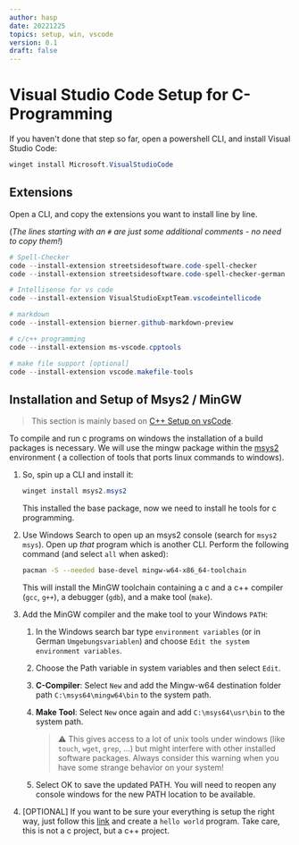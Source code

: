 ```yaml
---
author: hasp
date: 20221225
topics: setup, win, vscode
version: 0.1
draft: false
---
```


# Visual Studio Code Setup for C-Programming

If you haven't done that step so far, open a powershell CLI, and install Visual Studio Code:

```powershell
winget install Microsoft.VisualStudioCode
```

## Extensions

Open a CLI, and copy the extensions you want to install line by line.

(*The lines starting with an `#` are just some additional comments - no need to copy them!*)

```powershell
# Spell-Checker
code --install-extension streetsidesoftware.code-spell-checker
code --install-extension streetsidesoftware.code-spell-checker-german

# Intellisense for vs code
code --install-extension VisualStudioExptTeam.vscodeintellicode

# markdown
code --install-extension bierner.github-markdown-preview

# c/c++ programming
code --install-extension ms-vscode.cpptools

# make file support [optional]
code --install-extension vscode.makefile-tools
```

## Installation and Setup of Msys2 / MinGW

> This section is mainly based on [C++ Setup on vsCode](https://code.visualstudio.com/docs/languages/cpp#_example-install-mingwx64).

To compile and run c programs on windows the installation of a build packages is necessary.
We will use the mingw package within the [msys2](https://www.msys2.org/) environment ( a collection of tools that ports linux commands to windows).

1. So, spin up a CLI and install it:

   ```powershell
   winget install msys2.msys2
   ```
   
   This installed the base package, now we need to install he tools for c programming.

2. Use Windows Search to open up an msys2 console (search for `msys2 msys`). Open up *that* program which is another CLI. Perform the following command (and select `all` when asked):

    ```bash
    pacman -S --needed base-devel mingw-w64-x86_64-toolchain
    ```

    This will install the MinGW toolchain containing a c and a c++ compiler (`gcc`, `g++`), a debugger (`gdb`), and a make tool (`make`).

3. Add the MinGW compiler and the make tool to your Windows `PATH`:

   1. In the Windows search bar type `environment variables` (or in German `Umgebungsvariablen`) and choose `Edit the system environment variables`.
   2. Choose the Path variable in system variables and then select `Edit`.
   3. **C-Compiler**: Select `New` and add the Mingw-w64 destination folder path `C:\msys64\mingw64\bin` to the system path.
   4. **Make Tool**: Select `New` once again and add `C:\msys64\usr\bin` to the system path.

      > :warning: This gives access to a lot of unix tools under windows (like `touch`, `wget`, `grep`, ...) but might interfere with other installed software packages. Always consider this warning when you have some strange behavior on your system!

    5. Select OK to save the updated PATH. You will need to reopen any console windows for the new PATH location to be available.

4. [OPTIONAL] If you want to be sure your everything is setup the right way, just follow this [link](https://code.visualstudio.com/docs/languages/cpp#_hello-world) and create a `hello world` program. Take care, this is not a c project, but a c++ project.
